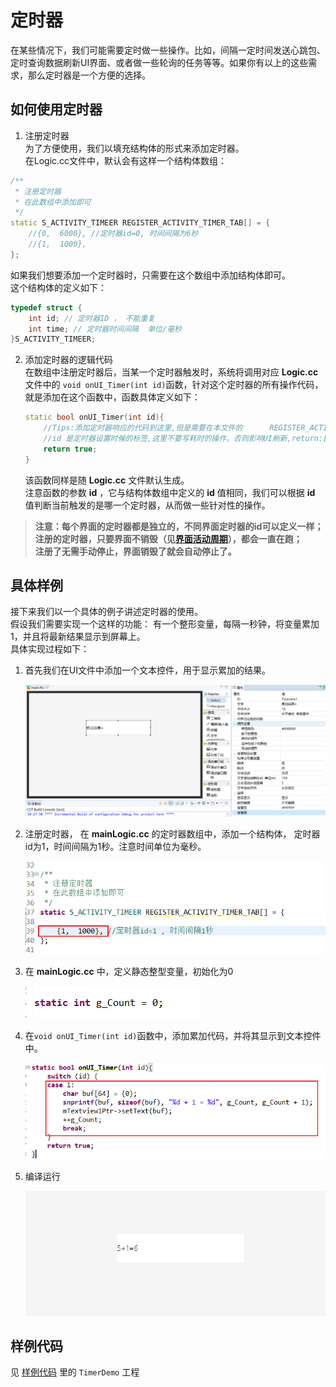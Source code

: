 # <span id = "timer">定时器</span>
在某些情况下，我们可能需要定时做一些操作。比如，间隔一定时间发送心跳包、定时查询数据刷新UI界面、或者做一些轮询的任务等等。如果你有以上的这些需求，那么定时器是一个方便的选择。
## 如何使用定时器
1. 注册定时器  
   为了方便使用，我们以填充结构体的形式来添加定时器。  
在Logic.cc文件中，默认会有这样一个结构体数组：  
```c++
/**
 * 注册定时器
 * 在此数组中添加即可
 */
static S_ACTIVITY_TIMEER REGISTER_ACTIVITY_TIMER_TAB[] = {
	//{0,  6000}, //定时器id=0, 时间间隔为6秒
	//{1,  1000},
};
```
如果我们想要添加一个定时器时，只需要在这个数组中添加结构体即可。  
这个结构体的定义如下：
```c++
typedef struct {
	int id; // 定时器ID ， 不能重复
	int time; // 定时器时间间隔  单位/毫秒
}S_ACTIVITY_TIMEER;
```
2. 添加定时器的逻辑代码  
   在数组中注册定时器后，当某一个定时器触发时，系统将调用对应 **Logic.cc** 文件中的 `void onUI_Timer(int id)`函数，针对这个定时器的所有操作代码，就是添加在这个函数中，函数具体定义如下：  
   ```c++
   static bool onUI_Timer(int id){
       //Tips:添加定时器响应的代码到这里,但是需要在本文件的      REGISTER_ACTIVITY_TIMER_TAB 数组中 注册
       //id 是定时器设置时候的标签,这里不要写耗时的操作，否则影响UI刷新,return:[true] 继续运行定时器;[false] 停止运行当前定时器
       return true;
   }
   ```
   该函数同样是随 **Logic.cc** 文件默认生成。  
   注意函数的参数 **id** ，它与结构体数组中定义的 **id** 值相同，我们可以根据 **id** 值判断当前触发的是哪一个定时器，从而做一些针对性的操作。

> **注意：每个界面的定时器都是独立的，不同界面定时器的id可以定义一样；<br/>注册的定时器，只要界面不销毁（见[界面活动周期](activity_life_cycle.md)），都会一直在跑；<br/>注册了无需手动停止，界面销毁了就会自动停止了。**

##  具体样例  
接下来我们以一个具体的例子讲述定时器的使用。  
假设我们需要实现一个这样的功能： 有一个整形变量，每隔一秒钟，将变量累加1，并且将最新结果显示到屏幕上。    
具体实现过程如下：
1. 首先我们在UI文件中添加一个文本控件，用于显示累加的结果。    

    ![](assets/timer/example_text.png)  
2. 注册定时器， 在 **mainLogic.cc** 的定时器数组中，添加一个结构体， 定时器id为1，时间间隔为1秒。注意时间单位为毫秒。

    ![](assets/timer/example_struct.png)
    
3. 在 **mainLogic.cc** 中，定义静态整型变量，初始化为0   
    
    ![](assets/timer/example_cout.png)  
4. 在`void onUI_Timer(int id)`函数中，添加累加代码，并将其显示到文本控件中。  
    
    ![](assets/timer/example_timer.png)
5. 编译运行   
    
    ![](assets/timer/example_preview.png)  

## 样例代码  
 见 [样例代码](demo_download.md#demo_download) 里的 `TimerDemo` 工程